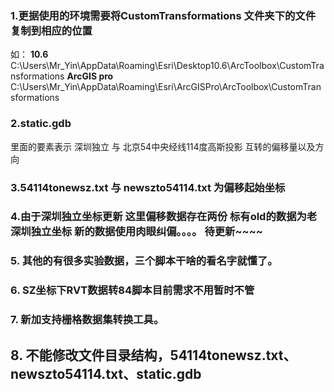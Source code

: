 ### 1.更据使用的环境需要将CustomTransformations 文件夹下的文件复制到相应的位置
如：
**10.6**
C:\Users\Mr_Yin\AppData\Roaming\Esri\Desktop10.6\ArcToolbox\CustomTransformations
**ArcGIS pro**
C:\Users\Mr_Yin\AppData\Roaming\Esri\ArcGISPro\ArcToolbox\CustomTransformations



###  2.static.gdb
里面的要素表示 深圳独立 与 北京54中央经线114度高斯投影  互转的偏移量以及方向

### 3.54114tonewsz.txt 与 newszto54114.txt 为偏移起始坐标

###  4.由于深圳独立坐标更新  这里偏移数据存在两份 标有old的数据为老深圳独立坐标  新的数据使用肉眼纠偏。。。。  待更新~~~~

### 5. 其他的有很多实验数据，三个脚本干啥的看名字就懂了。

### 6. SZ坐标下RVT数据转84脚本目前需求不用暂时不管

### 7. 新加支持栅格数据集转换工具。

## 8. 不能修改文件目录结构，54114tonewsz.txt、newszto54114.txt、static.gdb